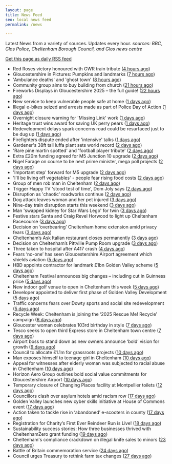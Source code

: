 ```yaml
---
layout: page
title: News Feed
seo: local news feed
permalink: /news

---
```


Latest News from a variety of sources. Updates every hour.
_sources: BBC, Glos Police, Cheltenham Borough Council, and Glos news centre_

[Get this page as daily RSS feed](/daily.rss)

<!-- news_marker starts -->
- Red Roses victory honoured with GWR train tribute ([4 hours ago](https://www.bbc.com/news/articles/cy4jwqvzppdo?at_medium=RSS&at_campaign=rss))
- Gloucestershire in Pictures: Pumpkins and landmarks ([7 hours ago](https://www.bbc.com/news/articles/c2ejm0zzy9ko?at_medium=RSS&at_campaign=rss))
- 'Ambulance deaths' and 'ghost town' ([8 hours ago](https://www.bbc.com/news/articles/cpq54qv22y2o?at_medium=RSS&at_campaign=rss))
- Community group aims to buy building from church ([21 hours ago](https://www.bbc.com/news/articles/cly0z2kpwxro?at_medium=RSS&at_campaign=rss))
- Fireworks Displays in Gloucestershire 2025 – the full guide! ([22 hours ago](https://gloucesternewscentre.co.uk/fireworks-displays-in-gloucestershire-2025-the-full-guide/))
- New service to keep vulnerable people safe at home ([1 days ago](https://www.bbc.com/news/articles/cqxzyxxewjqo?at_medium=RSS&at_campaign=rss))
- Illegal e-bikes seized and arrests made as part of Police Day of Action ([1 days ago](https://gloucesternewscentre.co.uk/illegal-e-bikes-seized-and-arrests-made-as-part-of-police-day-of-action/))
- Overnight closure warning for 'Missing Link' work ([1 days ago](https://www.bbc.com/news/articles/c04q1r44pxvo?at_medium=RSS&at_campaign=rss))
- Heritage trust wins award for saving UK perry pears ([1 days ago](https://www.bbc.com/news/articles/c2lxv7wv2kwo?at_medium=RSS&at_campaign=rss))
- Redevelopment delays spark concerns road could be resurfaced just to be dug up ([1 days ago](https://gloucesternewscentre.co.uk/redevelopment-delays-spark-concerns-road-could-be-resurfaced-just-to-be-dug-up/))
- Firefighters dispute ended after 'intensive' talks ([1 days ago](https://www.bbc.com/news/articles/c99gkg3dkeyo?at_medium=RSS&at_campaign=rss))
- Gardener's 38ft tall luffa plant sets world record ([2 days ago](https://www.bbc.com/news/articles/cn0xyxdkrpro?at_medium=RSS&at_campaign=rss))
- 'Rare pine martin spotted' and 'football player tribute' ([2 days ago](https://www.bbc.com/news/articles/cqxzy2v017xo?at_medium=RSS&at_campaign=rss))
- Extra £20m funding agreed for M5 Junction 10 upgrade ([2 days ago](https://gloucesternewscentre.co.uk/extra-20m-funding-agreed-for-m5-junction-10-upgrade/))
- Nigel Farage on course to be next prime minister, mega poll projects ([2 days ago](https://gloucesternewscentre.co.uk/nigel-farage-on-course-to-be-next-prime-minister-mega-poll-projects/))
- 'Important step' forward for M5 upgrade ([2 days ago](https://www.bbc.com/news/articles/c7081j777e0o?at_medium=RSS&at_campaign=rss))
- 'I'll be living off vegetables' - people fear rising food costs ([2 days ago](https://www.bbc.com/news/articles/c77dzm681ygo?at_medium=RSS&at_campaign=rss))
- Group of men rob man in Cheltenham ([2 days ago](https://gloucesternewscentre.co.uk/group-of-men-rob-man-in-cheltenham/))
- Trigger Happy TV 'stood test of time', Dom Joly says ([2 days ago](https://www.bbc.com/news/articles/cder61w37g2o?at_medium=RSS&at_campaign=rss))
- Disruption as 'chaotic' roadworks continue ([2 days ago](https://www.bbc.com/news/articles/cy9n53eeq8yo?at_medium=RSS&at_campaign=rss))
- Dog attack leaves woman and her pet injured ([3 days ago](https://www.bbc.com/news/articles/cpq54gg9l31o?at_medium=RSS&at_campaign=rss))
- Nine-day train disruption starts this weekend ([3 days ago](https://www.bbc.com/news/articles/c8exykl580zo?at_medium=RSS&at_campaign=rss))
- Man 'swapped kidney for Star Wars Lego' for twin ([3 days ago](https://www.bbc.com/news/articles/cddmzvje2jmo?at_medium=RSS&at_campaign=rss))
- Festive stars Santa and Craig Revel Horwood to light up Cheltenham Racecourse ([3 days ago](https://gloucesternewscentre.co.uk/festive-stars-santa-and-craig-revel-horwood-to-light-up-cheltenham-racecourse/))
- Decision on ‘overbearing’ Cheltenham home extension amid privacy fears ([3 days ago](https://gloucesternewscentre.co.uk/decision-on-overbearing-cheltenham-home-extension-amid-privacy-fears/))
- Cheltenham’s Ask Italian restaurant closes permanently ([3 days ago](https://gloucesternewscentre.co.uk/cheltenhams-ask-italian-restaurant-closes-permanently/))
- Decision on Cheltenham’s Pittville Pump Room upgrade ([3 days ago](https://gloucesternewscentre.co.uk/decision-on-cheltenhams-pittville-pump-room-upgrade/))
- Three taken to hospital after A417 crash ([4 days ago](https://gloucesternewscentre.co.uk/three-taken-to-hospital-after-a417-crash/))
- Fears ‘no-one’ has seen Gloucestershire Airport agreement which shields aviation ([5 days ago](https://gloucesternewscentre.co.uk/fears-no-one-has-seen-gloucestershire-airport-agreement-which-shields-aviation/))
- HBD appoints contractor for landmark £1bn Golden Valley scheme ([5 days ago](https://www.cheltenham.gov.uk/news/article/3052/hbd_appoints_contractor_for_landmark_1bn_golden_valley_scheme))
- Cheltenham Festival announces big changes – including cut in Guinness price ([5 days ago](https://gloucesternewscentre.co.uk/cheltenham-festival-announces-big-changes-including-cut-in-guinness-price/))
- New indoor golf venue to open in Cheltenham this week ([5 days ago](https://gloucesternewscentre.co.uk/new-indoor-golf-venue-to-open-in-cheltenham-this-week/))
- Developer appointed to deliver first phase of Golden Valley Development ([5 days ago](https://gloucesternewscentre.co.uk/developer-appointed-to-deliver-first-phase-of-golden-valley-development/))
- Traffic concerns fears over Dowty sports and social site redevelopment ([5 days ago](https://gloucesternewscentre.co.uk/traffic-concerns-fears-over-dowty-sports-and-social-site-redevelopment/))
- Recycle Week: Cheltenham is joining the ‘2025 Rescue Me! Recycle’ campaign ([6 days ago](https://www.cheltenham.gov.uk/news/article/3051/recycle_week_cheltenham_is_joining_the_2025_rescue_me_recycle_campaign))
- Gloucester woman celebrates 103rd birthday in style ([7 days ago](https://gloucesternewscentre.co.uk/gloucester-woman-celebrates-103rd-birthday-in-style/))
- Tesco seeks to open third Express store in Cheltenham town centre ([7 days ago](https://gloucesternewscentre.co.uk/tesco-seeks-to-open-third-express-store-in-cheltenham-town-centre/))
- Airport boss to stand down as new owners announce ‘bold’ vision for growth ([9 days ago](https://gloucesternewscentre.co.uk/airport-boss-to-stand-down-as-new-owners-announce-bold-vision-for-growth/))
- Council to allocate £1.1m for grassroots projects ([10 days ago](https://gloucesternewscentre.co.uk/council-to-allocate-1-1m-for-grassroots-projects/))
- Man exposes himself to teenage girl in Cheltenham ([10 days ago](https://gloucesternewscentre.co.uk/man-exposes-himself-to-teenage-girl-in-cheltenham/))
- Appeal for witnesses after elderly woman was subjected to racial abuse in Cheltenham ([10 days ago](https://gloucesternewscentre.co.uk/appeal-for-witnesses-after-elderly-woman-was-subjected-to-racial-abuse-in-cheltenham/))
- Horizon Aero Group outlines bold social value commitments for Gloucestershire Airport ([10 days ago](https://www.cheltenham.gov.uk/news/article/3050/horizon_aero_group_outlines_bold_social_value_commitments_for_gloucestershire_airport))
- Temporary closure of Changing Places facility at Montpellier toilets ([12 days ago](https://www.cheltenham.gov.uk/news/article/3048/temporary_closure_of_changing_places_facility_at_montpellier_toilets))
- Councillors clash over asylum hotels amid racism row ([17 days ago](https://gloucesternewscentre.co.uk/councillors-clash-over-asylum-hotels-amid-racism-row/))
- Golden Valley launches new cyber skills initiative at  House of Commons event ([17 days ago](https://www.cheltenham.gov.uk/news/article/3047/golden_valley_launches_new_cyber_skills_initiative_at_house_of_commons_event))
- Action taken to tackle rise in ‘abandoned’ e-scooters in county ([17 days ago](https://gloucesternewscentre.co.uk/action-taken-to-tackle-rise-in-abandoned-e-scooters-in-county/))
- Registration for Charity’s First Ever Reindeer Run is Live! ([18 days ago](https://gloucesternewscentre.co.uk/registration-for-charitys-first-ever-reindeer-run-is-live/))
- Sustainability success stories: How three businesses thrived with CheltenhamZero grant funding ([19 days ago](https://www.cheltenham.gov.uk/news/article/3046/sustainability_success_stories_how_three_businesses_thrived_with_cheltenhamzero_grant_funding))
- Cheltenham's compliance crackdown on illegal knife sales to minors ([23 days ago](https://www.cheltenham.gov.uk/news/article/3045/cheltenhams_compliance_crackdown_on_illegal_knife_sales_to_minors))
- Battle of Britain commemoration service ([24 days ago](https://www.cheltenham.gov.uk/news/article/3044/battle_of_britain_commemoration_service))
- Council urges Treasury to rethink farm tax changes ([27 days ago](https://www.bbc.co.uk/sounds/play/p0m063k7?at_medium=RSS&at_campaign=rss))

<!-- news_marker ends -->
